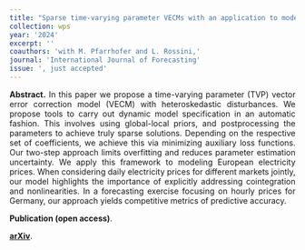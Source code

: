 ```yaml
---
title: "Sparse time-varying parameter VECMs with an application to modeling electricity prices. [doi](https://arxiv.org/abs/2011.04577)"
collection: wps
year: '2024'
excerpt: ''
coauthors: 'with M. Pfarrhofer and L. Rossini,' 
journal: 'International Journal of Forecasting'
issue: ', just accepted'
---
```

<p align="justify"> <b>Abstract.</b> In this paper we propose a time-varying parameter (TVP) vector error correction model (VECM) with heteroskedastic disturbances. We propose tools to carry out dynamic model specification in an automatic fashion. This involves using global-local priors, and postprocessing the parameters to achieve truly sparse solutions. Depending on the respective set of coefficients, we achieve this via minimizing auxiliary loss functions. Our two-step approach limits overfitting and reduces parameter estimation uncertainty. We apply this framework to modeling European electricity prices. When considering daily electricity prices for different markets jointly, our model highlights the importance of explicitly addressing cointegration and nonlinearities. In a forecasting exercise focusing on hourly prices for Germany, our approach yields competitive metrics of predictive accuracy.
</p>

**Publication (open access)**.

[**arXiv**](https://arxiv.org/abs/2011.04577).
